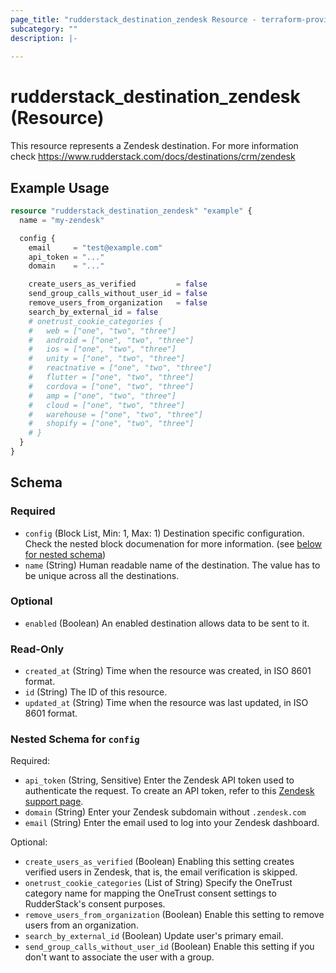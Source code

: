 ```yaml
---
page_title: "rudderstack_destination_zendesk Resource - terraform-provider-rudderstack"
subcategory: ""
description: |-
  
---
```


# rudderstack_destination_zendesk (Resource)

This resource represents a Zendesk destination. For more information check 
https://www.rudderstack.com/docs/destinations/crm/zendesk

## Example Usage

```terraform
resource "rudderstack_destination_zendesk" "example" {
  name = "my-zendesk"

  config {
    email     = "test@example.com"
    api_token = "..."
    domain    = "..."

    create_users_as_verified         = false
    send_group_calls_without_user_id = false
    remove_users_from_organization   = false
    search_by_external_id = false
    # onetrust_cookie_categories {
    #   web = ["one", "two", "three"]
    #   android = ["one", "two", "three"]
    #   ios = ["one", "two", "three"]
    #   unity = ["one", "two", "three"]
    #   reactnative = ["one", "two", "three"]
    #   flutter = ["one", "two", "three"]
    #   cordova = ["one", "two", "three"]
    #   amp = ["one", "two", "three"]
    #   cloud = ["one", "two", "three"]
    #   warehouse = ["one", "two", "three"]
    #   shopify = ["one", "two", "three"]
    # }
  }
}
```

<!-- schema generated by tfplugindocs -->
## Schema

### Required

- `config` (Block List, Min: 1, Max: 1) Destination specific configuration. Check the nested block documenation for more information. (see [below for nested schema](#nestedblock--config))
- `name` (String) Human readable name of the destination. The value has to be unique across all the destinations.

### Optional

- `enabled` (Boolean) An enabled destination allows data to be sent to it.

### Read-Only

- `created_at` (String) Time when the resource was created, in ISO 8601 format.
- `id` (String) The ID of this resource.
- `updated_at` (String) Time when the resource was last updated, in ISO 8601 format.

<a id="nestedblock--config"></a>
### Nested Schema for `config`

Required:

- `api_token` (String, Sensitive) Enter the Zendesk API token used to authenticate the request. To create an API token, refer to this [Zendesk support page](https://support.zendesk.com/hc/en-us/articles/226022787-Generating-a-new-API-token-).
- `domain` (String) Enter your Zendesk subdomain without `.zendesk.com`
- `email` (String) Enter the email used to log into your Zendesk dashboard.

Optional:

- `create_users_as_verified` (Boolean) Enabling this setting creates verified users in Zendesk, that is, the email verification is skipped.
- `onetrust_cookie_categories` (List of String) Specify the OneTrust category name for mapping the OneTrust consent settings to RudderStack's consent purposes.
- `remove_users_from_organization` (Boolean) Enable this setting to remove users from an organization.
- `search_by_external_id` (Boolean) Update user's primary email.
- `send_group_calls_without_user_id` (Boolean) Enable this setting if you don't want to associate the user with a group.
